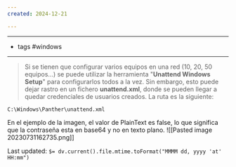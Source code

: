 ```yaml
---
created: 2024-12-21

---
```

-------------------
- tags #windows 
--------------
> Si se tienen que configurar varios equipos en una red (10, 20, 50 equipos...) se puede utilizar la herramienta "__Unattend Windows Setup__" para 
> configurarlos todos a la vez. Sin embargo, esto puede dejar rastro en un fichero __unattend.xml__, donde se pueden
> llegar a quedar credenciales de usuarios creados. La ruta es la siguiente:

	C:\Windows\Panther\unattend.xml


En el ejemplo de la imagen, el valor de PlainText es false, lo que significa que la contraseña esta en base64 y no en texto plano.
![[Pasted image 20230731162735.png]]


Last updated: `$= dv.current().file.mtime.toFormat("MMMM dd, yyyy 'at' HH:mm")`
